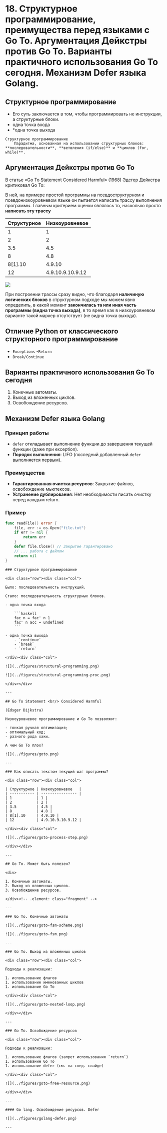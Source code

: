 # 18. Структурное программирование, преимущества перед языками с Go To. Аргументация Дейкстры против Go To. Варианты практичного использования Go To сегодня. Механизм Defer языка Golang.

## Структурное программирование

- Его суть заключается в том, чтобы программировать не инструкции, а структурные блоки.
- одна точка входа
- *одна точка выхода

```{glossary}
Структурное программирование
    Парадигма, основанная на использовании структурных блоков: **последовательности**, **ветвления (if/else)** и **циклов (for, while)**.
```

## Аргументация Дейкстры против Go To

В статье «Go To Statement Considered Harmful» (1968) Эдсгер Дейкстра критиковал Go To:

В ней, на примере простой программы на псевдоструктурном и псевдонизкоуровневом языке он пытается написать трассу выполнения программы. Главным критерием оценки являлось то, насколько просто **написать эту трассу**

<div class="row"><div class="col">

| Структурное | Низкоуровневое   |
| ----------- | ---------------- |
| 1           | 1 |
| 2           | 2 |
| 3.5         | 4.5 |
| 8           | 4.8 |
| 8[1].10     | 4.9.10 |
| 12          | 4.9.10.9.10.9.12 |

</div><div class="col">

![](../figures/goto-process-step.png)

</div></div>

При построении трассы сразу видно, что благодаря **наличиную логических блоков** в структурном подходе мы можем явно определить, в какой момент **закончилась та или иная часть программы (видна точка выхода)**, в то время как в низкоуровневом варианте такой маркер отсутствует (не видна точка выхода).

## Отличие Python от классического структорного программирование

- `Exceptions`
-`Return`
- `Break/Continue`

## Варианты практичного использования Go To сегодня

1. Конечные автоматы.
2. Выход из вложенных циклов.
3. Освобождение ресурсов.

## Механизм Defer языка Golang

### Принцип работы

- `defer` откладывает выполнение функции до завершения текущей функции (даже при exception).
- **Порядок выполнения**: LIFO (последний добавленный `defer` выполняется первым).

### Преимущества

- **Гарантированная очистка ресурсов**: Закрытие файлов, освобождение мьютексов.
- **Устранение дублирования**: Нет необходимости писать очистку перед каждым return.

### Пример

```go
func readFile() error {
    file, err := os.Open("file.txt")
    if err != nil {
        return err
    }
    defer file.Close() // Закрытие гарантировано
    // ... работа с файлом
    return nil
}
```

````{dropdown} Пенсков А.В.
### Структурное программирование

<div class="row"><div class="col">

Было: последовательность инструкций.

Стало: последовательность структурных блоков.

- одна точка входа

    ```haskell
    fac n = fac' n 1
    fac' n acc = undefined
    ```

- одна точка выхода
    - `continue`
    - `break`
    - `return`

</div><div class="col">

![](../figures/structural-programming.png)

![](../figures/structural-programming-proc.png)

</div></div>

---

## Go To Statement <br/> Considered Harmful

(Edsger Dijkstra)

Низкоуровневое программирование и Go To позволяют:

- тонкая ручная оптимизация;
- оптимальный код;
- разного рода хаки.

А чем Go To плох?

![](../figures/goto.png)

---

### Как описать текстом текущий шаг программы?

<div class="row"><div class="col">

| Структурное | Низкоуровневое   |
| ----------- | ---------------- |
| 1           | 1 |
| 2           | 2 |
| 3.5         | 4.5 |
| 8           | 4.8 |
| 8[1].10     | 4.9.10 |
| 12          | 4.9.10.9.10.9.12 |

</div><div class="col">

![](../figures/goto-process-step.png)

</div></div>

---

## Go To. Может быть полезен?

<div>

1. Конечные автоматы.
2. Выход из вложенных циклов.
3. Освобождение ресурсов.

</div><!-- .element: class="fragment" -->

---

### Go To. Конечные автоматы

![](../figures/goto-fsm-scheme.png)

![](../figures/goto-fsm.png)

---

### Go To. Выход из вложенных циклов

<div class="row"><div class="col">

Подходы к реализации:

1. использование флагов
1. использование именованных циклов
1. использование Go To

</div><div class="col">

![](../figures/goto-nested-loop.png)

</div></div>

---

### Go To. Освобождение ресурсов

<div class="row"><div class="col">

Подходы к реализации:

1. использование флагов (запрет использования `return`)
1. использование Go To
1. использование defer (см. на след. слайде)

</div><div class="col">

![](../figures/goto-free-resource.png)

</div></div>

---

#### Go lang. Освобождение ресурсов. Defer

![](../figures/golang-defer.png)

---
````
